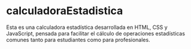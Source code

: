 # calculadoraEstadistica
Esta es una calculadora estadística desarrollada en HTML, CSS y JavaScript, pensada para facilitar el cálculo de operaciones estadísticas comunes tanto para estudiantes como para profesionales.

